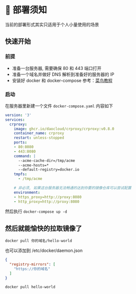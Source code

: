 # 📢 部署须知

当前的部署形式其实只适用于个人小量使用的场景

## 快速开始

### 前提
- 准备一台服务器, 需要确保 80 和 443 端口打开
- 准备一个域名并做好 DNS 解析到准备好的服务器的 IP
- 安装好 docker 和 docker-compose 参考：[菜鸟教程](https://www.runoob.com/docker/centos-docker-install.html)

### 启动

在服务器里新建一个文件 `docker-compose.yaml` 内容如下

``` yaml
version: '3'
services:
  crproxy:
    image: ghcr.io/daocloud/crproxy/crproxy:v0.8.0
    container_name: crproxy
    restart: unless-stopped
    ports:
    - 80:8080
    - 443:8080
    command: |
      --acme-cache-dir=/tmp/acme
      --acme-hosts=*
      --default-registry=docker.io
    tmpfs:
      - /tmp/acme
    
    # 非必须, 如果这台服务器无法畅通的达到你要的镜像仓库可以尝试配置 
    environment:
    - https_proxy=http://proxy:8080
    - http_proxy=http://proxy:8080
```

然后执行 `docker-compose up -d`


## 然后就能愉快的拉取镜像了

``` shell
docker pull 你的域名/hello-world
```

也可以添加到 /etc/docker/daemon.json

``` json
{
  "registry-mirrors": [
    "https://你的域名"
  ]
}
```

``` shell
docker pull hello-world
```
